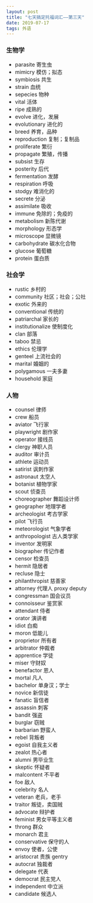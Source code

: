 ```yaml
---
layout: post
title: "七天搞定托福词汇——第三天"
date: 2019-07-17
tags: 外语   
---
```


### 生物学

* parasite 寄生虫
* mimicry 模仿；拟态
* symbiosis 共生
* strain 血统
* sepecies 物种
* vital 活体
* ripe 成熟的
* evolve 进化，发展
* evolutionary 进化的
* breed 养育，品种
* reproduction 复制；复制品
* proliferate 繁衍
* propagate 繁殖，传播
* subsist 生存
* posterity 后代
* fermentation 发酵
* respiration 呼吸
* stodgy 难消化的
* secrete 分泌
* assimilate 吸收
* immune 免除的；免疫的
* metabolism 新陈代谢
* morphology 形态学
* microscope 显微镜
* carbohydrate 碳水化合物
* glucose 葡萄糖
* protein 蛋白质


### 社会学

* rustic 乡村的
* community 社区；社会；公社
* exotic 外来的
* conventional 传统的
* patriarchal 家长的
* institutionalize 使制度化
* clan 部落
* taboo 禁忌
* ethics 伦理学
* genteel 上流社会的
* marital 婚姻的
* polygamous 一夫多妻
* household 家庭

### 人物

* counsel 律师
* crew 船员
* aviator 飞行家
* playwright 剧作家
* operator 接线员
* clergy 神职人员
* auditor 审计员
* athlete 运动员
* satirist 讽刺作家
* astronaut 太空人
* botanist 植物学家
* scout 侦查员
* choreographer 舞蹈设计师
* geographer 地理学者
* archeologist 考古学家
* pilot 飞行员
* meteorologist 气象学者
* anthropologist 古人类学家
* inventor 发明家
* biographer 传记作者
* censor 检查员
* hermit 隐居者
* recluse 隐士
* philanthropist 慈善家
* attorney 代理人 proxy deputy
* congressman 国会议员
* connoisseur 鉴赏家
* attendant 侍者
* orator 演讲者
* idiot 白痴
* moron 低能儿
* proprietor 所有者
* arbitrator 仲裁者
* apprentice 学徒
* miser 守财奴
* benefactor 恩人
* mortal 凡人
* bachelor 单身汉；学士
* novice 新信徒
* fanatic 盲信者
* assassin 刺客
* bandit 强盗
* burglar 窃贼
* barbarian 野蛮人
* rebel 背叛者
* egoist 自我主义者
* zealot 热心者
* alumni 男毕业生
* skeptic 怀疑者
* malcontent 不平者
* foe 敌人
* celebrity 名人
* veteran 老兵，老手
* traitor 叛徒，卖国贼
* advocate 辩护者
* feminist 男女平等主义者
* throng 群众
* monarch 君主
* conservative 保守的人
* envoy 使者，公使
* aristocrat 贵族 gentry
* autocrat 独裁者
* delegate 代表
* democrat 民主党人
* independent 中立派
* candidate 候选人
